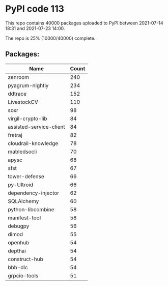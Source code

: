 # PyPI code 113

This repo contains 40000 packages uploaded to PyPI between 
2021-07-14 18:31 and 2021-07-23 14:00.

The repo is 25% (10000/40000) complete.

## Packages:

| Name  | Count |
| ----- | ----- |
| zenroom | 240 |
| pyagrum-nightly | 234 |
| ddtrace | 152 |
| LivestockCV | 110 |
| soxr | 98 |
| virgil-crypto-lib | 84 |
| assisted-service-client | 84 |
| fretraj | 82 |
| cloudrail-knowledge | 78 |
| mabledsocli | 70 |
| apysc | 68 |
| sfst | 67 |
| tower-defense | 66 |
| py-Ultroid | 66 |
| dependency-injector | 62 |
| SQLAlchemy | 60 |
| python-libcombine | 58 |
| manifest-tool | 58 |
| debugpy | 56 |
| dimod | 55 |
| openhub | 54 |
| depthai | 54 |
| construct-hub | 54 |
| bbb-dlc | 54 |
| grpcio-tools | 51 |



